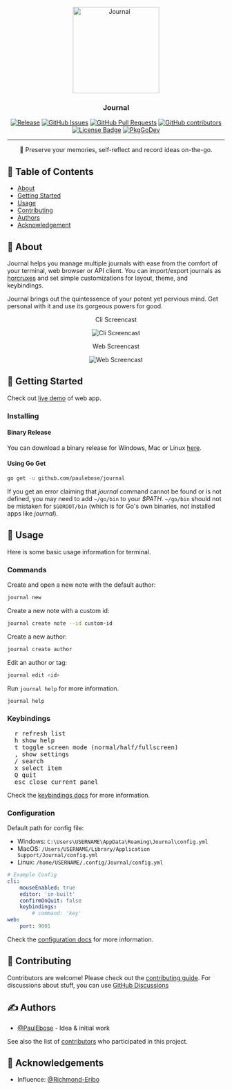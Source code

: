 <p align="center">
 <img src="https://upload.wikimedia.org/wikipedia/commons/6/63/Journal_Icon.svg" height=200 alt="Journal"/>
</p>

<h3 align="center">Journal</h3>

<div align="center">

[![Release][release-badge]][release-link]
[![GitHub Issues][gh-issues-badge]][gh-issues-link]
[![GitHub Pull Requests][gh-pulls-badge]][gh-pulls-link]
[![GitHub contributors][gh-contributors-badge]][gh-contributors-link]
[![License Badge][license-badge]][license-link]
[![PkgGoDev][pkg-godev-badge]][pkg-godev-link]

</div>

---

<p align="center">📔 Preserve your memories, self-reflect and record ideas on-the-go.</p>

## 📝 Table of Contents

-   [About <a name = "about"></a>](#about)
-   [Getting Started](#getting-started)
-   [Usage](#usage)
-   [Contributing](#contributing)
-   [Authors](#authors)
-   [Acknowledgement](#acknowledgement)

## 🧐 About <a name = "about"></a>

Journal helps you manage multiple journals with ease from the comfort of your terminal, web browser or API client.
You can import/export journals as [horcruxes](https://en.wikipedia.org/wiki/Magical_objects_in_Harry_Potter#Horcruxes) and set simple customizations for layout, theme, and keybindings.

Journal brings out the quintessence of your potent yet pervious mind.
Get personal with it and use its gorgeous powers for good.

<!-- @todo: create screencasts for cli & web -->

<div align="center">

Cli Screencast

<!-- ![Cli Screencast](docs/resources/cli-demo.gif) -->

![Cli Screencast](https://media.giphy.com/media/jRlP4zbERYW5HoCLvX/giphy.gif)

Web Screencast

<!-- ![Web Screencast](docs/resources/web-demo.gif) -->

![Web Screencast](https://media.giphy.com/media/IwTWTsUzmIicM/giphy.gif)

</div>

## 🏁 Getting Started <a name="getting-started"></a>

<!-- @todo: upload live demo; edit live-demo-link -->

Check out [live demo][live-demo-link] of web app.

### Installing

#### Binary Release

You can download a binary release for Windows, Mac or Linux [here][release-link].

#### Using Go Get

```sh
go get -u github.com/paulebose/journal
```

If you get an error claiming that _journal_ command cannot be found or is not defined, you
may need to add `~/go/bin` to your _\$PATH_. `~/go/bin` should not be mistaken for `$GOROOT/bin` (which is for Go's own binaries,
not installed apps like _journal_).

## 🎈 Usage <a name="usage"></a>

Here is some basic usage information for terminal.

### Commands

Create and open a new note with the default author:

```sh
journal new
```

Create a new note with a custom id:

```sh
journal create note --id custom-id
```

Create a new author:

```sh
journal create author
```

Edit an author or tag:

```sh
journal edit <id>
```

Run `journal help` for more information.

```sh
journal help
```

### Keybindings

<pre>
  <kbd>r</kbd> refresh list
  <kbd>h</kbd> show help
  <kbd>t</kbd> toggle screen mode (normal/half/fullscreen)
  <kbd>,</kbd> show settings
  <kbd>/</kbd> search
  <kbd>x</kbd> select item
  <kbd>Q</kbd> quit
  <kbd>esc</kbd> close current panel
</pre>

Check the [keybindings docs](docs/KEYBINDINGS.md) for more information.

### Configuration

Default path for config file:

-   Windows: `C:\Users\USERNAME\AppData\Roaming\Journal\config.yml`
-   MacOS: `/Users/USERNAME/Library/Application Support/Journal/config.yml`
-   Linux: `/home/USERNAME/.config/Journal/config.yml`

```yaml
# Example Config
cli:
    mouseEnabled: true
    editor: 'in-built'
    confirmOnQuit: false
    keybindings:
        # command: 'key'
web:
    port: 9001
```

Check the [configuration docs](docs/CONFIG.md) for more information.

## 🤿 Contributing <a name = "contributing"></a>

Contributors are welcome! Please check out the [contributing guide](CONTRIBUTING.md).
For discussions about stuff, you can use [GitHub Discussions][gh-discussions-link]

## ✍️ Authors <a name = "authors"></a>

-   [@PaulEbose](https://github.com/PaulEbose) - Idea & initial work

See also the list of [contributors][gh-contributors-link] who participated in this project.

## 🎉 Acknowledgements <a name = "acknowledgement"></a>

-   Influence: [@Richmond-Eribo](https://github.com/Richmond-Eribo)

[license-badge]: https://img.shields.io/github/license/paulebose/journal
[license-link]: LICENSE
[live-demo-link]: https://example.org
[pkg-godev-badge]: https://pkg.go.dev/badge/github.com/PaulEbose/journal
[pkg-godev-link]: https://pkg.go.dev/github.com/PaulEbose/journal
[gh-contributors-badge]: https://img.shields.io/github/contributors/paulebose/journal
[gh-contributors-link]: https://github.com/PaulEbose/journal/graphs/contributors
[gh-discussions-link]: https://github.com/PaulEbose/journal/discussions
[gh-issues-badge]: https://img.shields.io/github/issues/paulebose/journal
[gh-issues-link]: https://github.com/paulebose/journal/issues
[gh-pulls-badge]: https://img.shields.io/github/issues-pr/paulebose/journal
[gh-pulls-link]: https://github.com/paulebose/journal/pulls
[release-badge]: https://img.shields.io/github/v/release/PaulEbose/journal?sort=semver
[release-link]: https://github.com/PaulEbose/journal/releases

